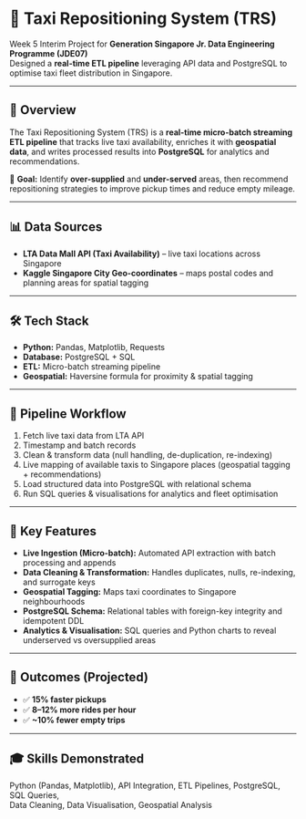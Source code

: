 # 🚕 Taxi Repositioning System (TRS)

Week 5 Interim Project for **Generation Singapore Jr. Data Engineering Programme (JDE07)**  
Designed a **real-time ETL pipeline** leveraging API data and PostgreSQL to optimise taxi fleet distribution in Singapore.

---

## 📌 Overview
The Taxi Repositioning System (TRS) is a **real-time micro-batch streaming ETL pipeline** that tracks live taxi availability, enriches it with **geospatial data**, and writes processed results into **PostgreSQL** for analytics and recommendations.

🎯 **Goal:** Identify **over-supplied** and **under-served** areas, then recommend repositioning strategies to improve pickup times and reduce empty mileage.

---

## 📊 Data Sources
- **LTA Data Mall API (Taxi Availability)** – live taxi locations across Singapore  
- **Kaggle Singapore City Geo-coordinates** – maps postal codes and planning areas for spatial tagging  

---

## 🛠 Tech Stack
- **Python:** Pandas, Matplotlib, Requests  
- **Database:** PostgreSQL + SQL  
- **ETL:** Micro-batch streaming pipeline  
- **Geospatial:** Haversine formula for proximity & spatial tagging  

---

## 🔄 Pipeline Workflow
1. Fetch live taxi data from LTA API  
2. Timestamp and batch records  
3. Clean & transform data (null handling, de-duplication, re-indexing)  
4. Live mapping of available taxis to Singapore places (geospatial tagging + recommendations)  
5. Load structured data into PostgreSQL with relational schema  
6. Run SQL queries & visualisations for analytics and fleet optimisation  

---

## 🌟 Key Features
- **Live Ingestion (Micro-batch):** Automated API extraction with batch processing and appends  
- **Data Cleaning & Transformation:** Handles duplicates, nulls, re-indexing, and surrogate keys  
- **Geospatial Tagging:** Maps taxi coordinates to Singapore neighbourhoods  
- **PostgreSQL Schema:** Relational tables with foreign-key integrity and idempotent DDL  
- **Analytics & Visualisation:** SQL queries and Python charts to reveal underserved vs oversupplied areas  

---

## 🚀 Outcomes (Projected)
- ✅ **15% faster pickups**  
- ✅ **8–12% more rides per hour**  
- ✅ **~10% fewer empty trips**  

---

## 🎓 Skills Demonstrated
Python (Pandas, Matplotlib), API Integration, ETL Pipelines, PostgreSQL, SQL Queries,  
Data Cleaning, Data Visualisation, Geospatial Analysis
